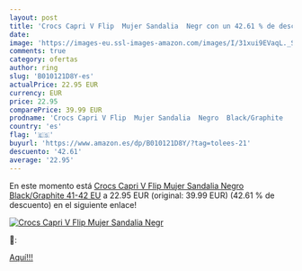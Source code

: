 ```yaml
---
layout: post
title: 'Crocs Capri V Flip  Mujer Sandalia  Negr con un 42.61 % de descuento'
date: 
image: 'https://images-eu.ssl-images-amazon.com/images/I/31xui9EVaqL._SL200_.jpg'
comments: true
category: ofertas
author: ring
slug: 'B010121D8Y-es'
actualPrice: 22.95 EUR
currency: EUR
price: 22.95
comparePrice: 39.99 EUR
prodname: 'Crocs Capri V Flip  Mujer Sandalia  Negro  Black/Graphite   41-42 EU'
country: 'es'
flag: '🇪🇸'
buyurl: 'https://www.amazon.es/dp/B010121D8Y/?tag=tolees-21'
descuento: '42.61'
average: '22.95'
---
```


En este momento está [Crocs Capri V Flip  Mujer Sandalia  Negro  Black/Graphite   41-42 EU](https://www.amazon.es/dp/B010121D8Y/?tag=tolees-21) a 22.95 EUR (original: 39.99 EUR) (42.61 %  de descuento) en el siguiente enlace!

[![Crocs Capri V Flip  Mujer Sandalia  Negr](https://images-eu.ssl-images-amazon.com/images/I/31xui9EVaqL._SL200_.jpg)](https://www.amazon.es/dp/B010121D8Y/?tag=tolees-21)

🔎:


[Aquí!!!](https://www.amazon.es/dp/B010121D8Y/?tag=tolees-21)
